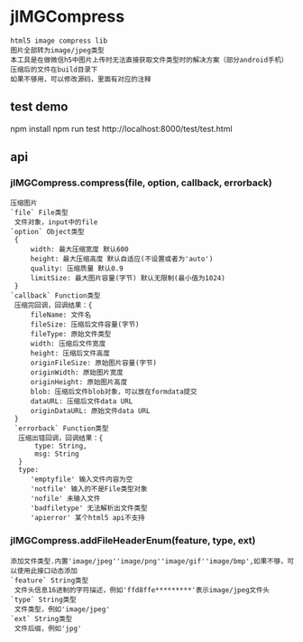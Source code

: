# jIMGCompress
    html5 image compress lib
    图片全部转为image/jpeg类型
    本工具是在做微信h5中图片上传时无法直接获取文件类型时的解决方案（部分android手机）
    压缩后的文件在build目录下
    如果不够用，可以修改源码，里面有对应的注释
## test demo
   npm install
   npm run test
   http://localhost:8000/test/test.html
## api
### jIMGCompress.compress(file, option, callback, errorback)
    压缩图片
    `file` File类型
     文件对象，input中的file
    `option` Object类型
     {
         width: 最大压缩宽度 默认600
         height: 最大压缩高度 默认自适应(不设置或者为'auto')
         quality: 压缩质量 默认0.9
         limitSize: 最大图片容量(字节) 默认无限制(最小值为1024)
     }
    `callback` Function类型
     压缩完回调，回调结果：{
         fileName: 文件名
         fileSize: 压缩后文件容量(字节)
         fileType: 原始文件类型
         width: 压缩后文件宽度
         height: 压缩后文件高度
         originFileSize: 原始图片容量(字节)
         originWidth: 原始图片宽度
         originHeight: 原始图片高度
         blob: 压缩后文件blob对象，可以放在formdata提交
         dataURL: 压缩后文件data URL
         originDataURL: 原始文件data URL
     }
     `errorback` Function类型
      压缩出错回调，回调结果：{
          type: String,
          msg: String
      }
      type: 
         'emptyfile' 输入文件内容为空
         'notfile' 输入的不是File类型对象
         'nofile' 未输入文件
         'badfiletype' 无法解析出文件类型
         'apierror' 某个html5 api不支持
### jIMGCompress.addFileHeaderEnum(feature, type, ext)
    添加文件类型.内置'image/jpeg''image/png''image/gif''image/bmp',如果不够，可以使用此接口动态添加
    `feature` String类型
     文件头信息16进制的字符描述，例如'ffd8ffe*********'表示image/jpeg文件头
    `type` String类型
     文件类型，例如'image/jpeg'
    `ext` String类型
     文件后缀，例如'jpg'
